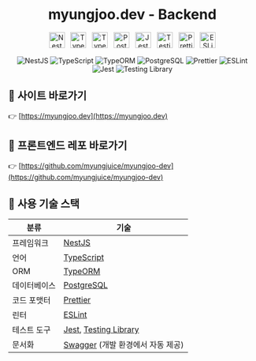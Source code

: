 <h1 align="center">myungjoo.dev - Backend</h1>

<p align="center">
  <img src="https://nestjs.com/img/logo-small.svg" alt="NestJS Logo" width="32" />
  &nbsp;
  <img src="https://raw.githubusercontent.com/remojansen/logo.ts/master/ts.png" alt="TypeScript Logo" width="32" />
  &nbsp;
  <img src="https://simpleicons.org/icons/typeorm.svg" alt="TypeORM Logo" width="32" />
  &nbsp;
  <img src="https://www.postgresql.org/media/img/about/press/elephant.png" alt="PostgreSQL Logo" width="32" />
  &nbsp;
  <img src="https://cdn.worldvectorlogo.com/logos/jest-2.svg" alt="Jest Logo" width="32" />
  &nbsp;
  <img src="https://testing-library.com/img/octopus-128x128.png" alt="Testing Library Logo" width="32" />
  &nbsp;
  <img src="https://prettier.io/icon.png" alt="Prettier Logo" width="32" />
  &nbsp;
  <img src="https://eslint.org/icon-512.png" alt="ESLint Logo" width="32" />
</p>

<p align="center">
  <img alt="NestJS" src="https://img.shields.io/badge/NestJS-E0234E?style=flat-square&logo=nestjs&logoColor=white" />
  <img alt="TypeScript" src="https://img.shields.io/badge/TypeScript-3178C6?style=flat-square&logo=typescript&logoColor=white" />
  <img alt="TypeORM" src="https://img.shields.io/badge/TypeORM-262627?style=flat-square&logo=typeorm&logoColor=white" />
  <img alt="PostgreSQL" src="https://img.shields.io/badge/PostgreSQL-4169E1?style=flat-square&logo=postgresql&logoColor=white" />
  <img alt="Prettier" src="https://img.shields.io/badge/Prettier-F7B93E?style=flat-square&logo=prettier&logoColor=black" />
  <img alt="ESLint" src="https://img.shields.io/badge/ESLint-4B32C3?style=flat-square&logo=eslint&logoColor=white" />
  <img alt="Jest" src="https://img.shields.io/badge/Jest-C21325?style=flat-square&logo=jest&logoColor=white" />
  <img alt="Testing Library" src="https://img.shields.io/badge/Testing Library-E33332?style=flat-square&logo=testinglibrary&logoColor=white" />
</p>

## 🔗 사이트 바로가기

👉 [https://myungjoo.dev](https://myungjoo.dev)

## 🔗 프론트엔드 레포 바로가기

👉 [https://github.com/myungjuice/myungjoo-dev](https://github.com/myungjuice/myungjoo-dev)

## 🧰 사용 기술 스택

| 분류         | 기술                                                                      |
| ------------ | ------------------------------------------------------------------------- |
| 프레임워크   | [NestJS](https://nestjs.com)                                              |
| 언어         | [TypeScript](https://www.typescriptlang.org)                              |
| ORM          | [TypeORM](https://typeorm.io)                                             |
| 데이터베이스 | [PostgreSQL](https://www.postgresql.org)                                  |
| 코드 포맷터  | [Prettier](https://prettier.io)                                           |
| 린터         | [ESLint](https://eslint.org)                                              |
| 테스트 도구  | [Jest](https://jestjs.io), [Testing Library](https://testing-library.com) |
| 문서화       | [Swagger](https://swagger.io/) (개발 환경에서 자동 제공)                  |
